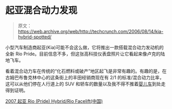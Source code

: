 # 起亚混合动力发现 

> 原文：<https://web.archive.org/web/http://techcrunch.com/2006/08/14/kia-hybrid-spotted/>

小型汽车制造商起亚(Kia)可能不会这么做，它将推出一款搭载混合动力发动机的全新 Rio Pride。目前信息不多，但这张高科技仪表盘照片让它看起来像卢克的陆地飞车。

看着混合动力车在传统的“化石燃料或破产”地区起飞是非常有趣的。有趣的是，在古姆巴布鲁克林中心的这条街上的丰田经销商现在有 2/1 的标准/混合动力比率，这可以从他们停在人行道上的 SUV 和轿车的数量以及我不得不推着[婴儿车](https://web.archive.org/web/20201029024534/http://daddytypes.com/2004/11/01/quinny_buzz_yet_another_eurostroller_you_cant_get_here.php)到处走得到证明。

[2007 起亚 Rio (Pride) Hybrid/Rio Facelift(中国)](https://web.archive.org/web/20201029024534/http://www.carspyshots.net/zerothread?id=20632)